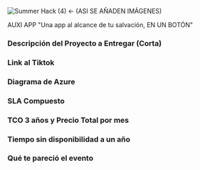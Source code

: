 ![Summer Hack (4)](https://user-images.githubusercontent.com/9124597/127756851-c8627116-f177-4198-966d-9003016d2060.png) <- (ASI SE AÑADEN IMÁGENES)

AUXI APP "Una app al alcance de tu salvación, EN UN BOTÓN"

### Descripción del Proyecto a Entregar (Corta)

### Link al Tiktok

### Diagrama de Azure

### SLA Compuesto

### TCO 3 años y Precio Total por mes

### Tiempo sin disponibilidad a un año

### Qué te pareció el evento
